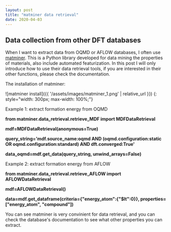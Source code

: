 ```yaml
---
layout: post
title: "matminer data retrieval"
date: 2020-04-03
---
```


## Data collection from other DFT databases

When I want to extract data from OQMD or AFLOW databases, I often use [matminer](https://hackingmaterials.lbl.gov/matminer/). This is a Python library developed for data mining the properties of materials, also include automated featurization. In this post I will only introduce how to use their data retrieval tools, if you are interested in their other functions, please check the documentation.

The installation of matminer:

![matminer install]({{ '/assets/images/matminer_1.png' | relative_url }})
{: style="width: 300px; max-width: 100%;"}

Example 1: extract formation energy from OQMD

**from matminer.data_retrieval.retrieve_MDF import MDFDataRetrieval**

**mdf=MDFDataRetrieval(anonymous=True)**

**query_string='mdf.source_name:oqmd AND (oqmd.configuration:static OR oqmd.configuration:standard) AND dft.converged:True'**

**data_oqmd=mdf.get_data(query_string, unwind_arrays=False)**

Example 2: extract formation energy from AFLOW

**from matminer.data_retrieval.retrieve_AFLOW import AFLOWDataRetrieval**

**mdf=AFLOWDataRetrieval()**

**data=mdf.get_dataframe(criteria={"energy_atom":{"$lt":0}}, properties=["energy_atom", "compound"])**

You can see matminer is very convinient for data retrieval, and you can check the database's documentation to see what other properties you can extract.
